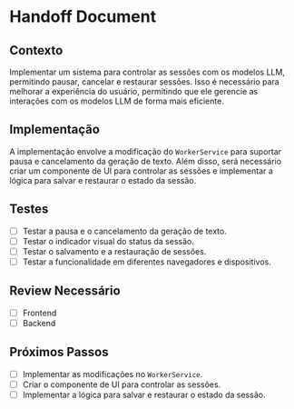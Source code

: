 # Handoff Document

## Contexto

Implementar um sistema para controlar as sessões com os modelos LLM, permitindo pausar, cancelar e restaurar sessões. Isso é necessário para melhorar a experiência do usuário, permitindo que ele gerencie as interações com os modelos LLM de forma mais eficiente.

## Implementação

A implementação envolve a modificação do `WorkerService` para suportar pausa e cancelamento da geração de texto. Além disso, será necessário criar um componente de UI para controlar as sessões e implementar a lógica para salvar e restaurar o estado da sessão.

## Testes

- [ ] Testar a pausa e o cancelamento da geração de texto.
- [ ] Testar o indicador visual do status da sessão.
- [ ] Testar o salvamento e a restauração de sessões.
- [ ] Testar a funcionalidade em diferentes navegadores e dispositivos.

## Review Necessário

- [ ] Frontend
- [ ] Backend

## Próximos Passos

- [ ] Implementar as modificações no `WorkerService`.
- [ ] Criar o componente de UI para controlar as sessões.
- [ ] Implementar a lógica para salvar e restaurar o estado da sessão.

